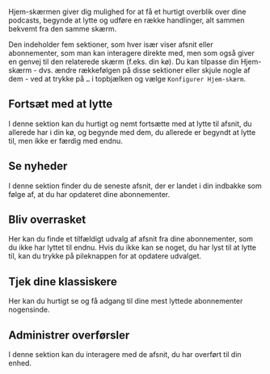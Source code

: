Hjem-skærmen giver dig mulighed for at få et hurtigt overblik over dine podcasts, begynde at lytte og udføre en række handlinger, alt sammen bekvemt fra den samme skærm.

Den indeholder fem sektioner, som hver især viser afsnit eller abonnementer, som man kan interagere direkte med, men som også giver en genvej til den relaterede skærm (f.eks. din kø). Du kan tilpasse din Hjem-skærm - dvs. ændre rækkefølgen på disse sektioner eller skjule nogle af dem - ved at trykke på `…` i topbjælken og vælge `Konfigurer Hjem-skærm`.

## Fortsæt med at lytte

I denne sektion kan du hurtigt og nemt fortsætte med at lytte til afsnit, du allerede har i din kø, og begynde med dem, du allerede er begyndt at lytte til, men ikke er færdig med endnu.

## Se nyheder

I denne sektion finder du de seneste afsnit, der er landet i din indbakke som følge af, at du har opdateret dine abonnementer.

## Bliv overrasket

Her kan du finde et tilfældigt udvalg af afsnit fra dine abonnementer, som du ikke har lyttet til endnu. Hvis du ikke kan se noget, du har lyst til at lytte til, kan du trykke på pileknappen for at opdatere udvalget.

## Tjek dine klassiskere

Her kan du hurtigt se og få adgang til dine mest lyttede abonnementer nogensinde.

## Administrer overførsler

I denne sektion kan du interagere med de afsnit, du har overført til din enhed.
